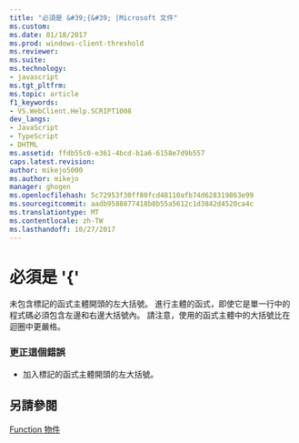 ```yaml
---
title: "必須是 &#39;{&#39; |Microsoft 文件"
ms.custom: 
ms.date: 01/18/2017
ms.prod: windows-client-threshold
ms.reviewer: 
ms.suite: 
ms.technology:
- javascript
ms.tgt_pltfrm: 
ms.topic: article
f1_keywords:
- VS.WebClient.Help.SCRIPT1008
dev_langs:
- JavaScript
- TypeScript
- DHTML
ms.assetid: ffdb55c0-e361-4bcd-b1a6-6158e7d9b557
caps.latest.revision: 
author: mikejo5000
ms.author: mikejo
manager: ghogen
ms.openlocfilehash: 5c72953f30ff80fcd48110afb74d628319863e99
ms.sourcegitcommit: aadb9588877418b8b55a5612c1d3842d4520ca4c
ms.translationtype: MT
ms.contentlocale: zh-TW
ms.lasthandoff: 10/27/2017
---
```

# <a name="expected-3939"></a>必須是 &#39;{&#39;
未包含標記的函式主體開頭的左大括號。 進行主體的函式，即使它是單一行中的程式碼必須包含左邊和右邊大括號內。 請注意，使用的函式主體中的大括號比在迴圈中更嚴格。  
  
### <a name="to-correct-this-error"></a>更正這個錯誤  
  
-   加入標記的函式主體開頭的左大括號。  
  
## <a name="see-also"></a>另請參閱  
 [Function 物件](../../javascript/reference/function-object-javascript.md)